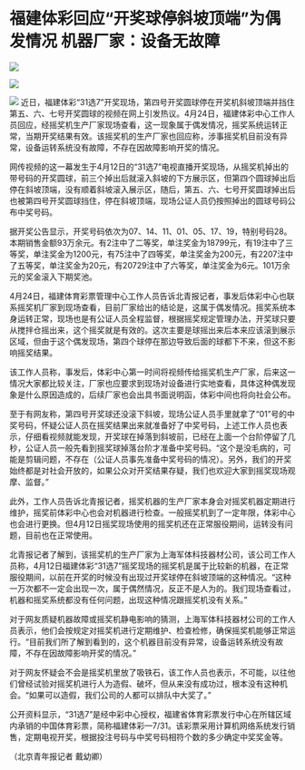 # 福建体彩回应“开奖球停斜坡顶端”为偶发情况 机器厂家：设备无故障

![](https://inews.gtimg.com/om_bt/O8fjYCDXKFtxvsCfaEtT3QO_PT4Rq7IkfPDYpyO4l90EUAA/1000)

![](https://inews.gtimg.com/om_bt/OYuD8EtcSHctvRVY3Q2xv13O4qkVTtM4vTuLsnGqNjeCcAA/1000)

![](https://inews.gtimg.com/om_bt/OC8J1iAoUojXmmoTIAtbJ5aOJ0TVJdlqMgBf6Cf9HP-i4AA/1000)
近日，福建体彩“31选7”开奖现场，第四号开奖圆球停在开奖机斜坡顶端并挡住第五、六、七号开奖圆球的视频在网上引发热议。4月24日，福建体彩中心工作人员回应，经摇奖机生产厂家现场查看，这一现象属于偶发情况，摇奖系统运转正常，当期开奖结果有效。该摇奖机的生产厂家也回应称，涉事摇奖机目前没有异常，设备运转系统没有故障，不存在因故障影响开奖的情况。

网传视频的这一幕发生于4月12日的“31选7”电视直播开奖现场，从摇奖机掉出的带号码的开奖圆球，前三个掉出后就滚入斜坡的下方展示区，但第四个圆球掉出后停在斜坡顶端，没有顺着斜坡滚入展示区，随后，第五、六、七号开奖圆球掉出后也被第四号开奖圆球挡住，停在斜坡顶端，现场公证人员仍按照掉出的圆球号码公布中奖号码。

据开奖公告显示，开奖号码依次为07、14、11、01、05、17、19，特别号码28。本期销售金额93万余元。有2注中了二等奖，单注奖金为18799元，有19注中了三等奖，单注奖金为1200元，有75注中了四等奖，单注奖金为200元，有2207注中了五等奖，单注奖金为20元，有20729注中了六等奖，单注奖金为6元。101万余元的奖金滚入下期奖池。

4月24日，福建体育彩票管理中心工作人员告诉北青报记者，事发后体彩中心也联系摇奖机厂家到现场查看，目前厂家给出的结论是，这属于偶发情况。摇奖系统本身运转正常，现场也是有公证人员全程监督，根据摇奖规定管理办法，开奖球只要从搅拌仓摇出来，这个摇奖就是有效的。这次主要是球摇出来后本来应该滚到展示区域，但由于这个偶发现场，第四个球停在那边导致后面的球都下不来，但这不影响摇奖结果。

该工作人员称，事发后，体彩中心第一时间将视频传给摇奖机生产厂家，后来这一情况大家都比较关注，厂家也应要求到现场对设备进行实地查看，具体这种偶发现象是什么原因造成的，后续厂家也会出具书面说明函，体彩中间也将向社会公布。

至于有网友称，第四号开奖球还没滚下斜坡，现场公证人员手里就拿了“01”号的中奖号码，怀疑公证人员在摇奖结果出来就准备好了中奖号码，上述工作人员也表示，仔细看视频就能发现，开奖球在掉落到斜坡前，已经在上面一个台阶停留了几秒，公证人员一般先看到摇奖球掉落台阶才准备中奖号码。“这个是没毛病的，可能是剪辑问题，不存在（公证人员事先准备中奖号码的情况）。另外，我们的开奖始终都是对社会开放的，如果公众对开奖结果存疑，我们也欢迎大家到摇奖现场观摩、监督。”

此外，工作人员告诉北青报记者，摇奖机器的生产厂家本身会对摇奖机器定期进行维护，摇奖前体彩中心也会对机器进行检查。一般摇奖机到了一定年限，体彩中心也会进行更换。但4月12日摇奖现场使用的摇奖机还在正常服役期间，运转没有问题，目前也在正常使用。

北青报记者了解到，该摇奖机的生产厂家为上海军体科技器材公司，该公司工作人员称，4月12日福建体彩“31选7”摇奖现场的摇奖机是属于比较新的机器，在正常服役期间，以前在开奖的时候没有出现过开奖球停在斜坡顶端的这种情况。“这种一万次都不一定会出现一次，属于偶然情况，反正不是人为的。我们现场查看过，机器和摇奖系统都没有任何问题，出现这种情况跟摇奖机没有关系。”

对于网友质疑机器故障或摇奖机静电影响的猜测，上海军体科技器材公司的工作人员表示，他们会按规定对摇奖机进行定期维护、检查检修，确保摇奖机能够正常运行。“目前我们所了解到看到的，这个机器目前没有异常，设备运转系统没有故障，不存在因故障影响开奖的情况。”

对于网友怀疑会不会是摇奖机里放了吸铁石，该工作人员也表示，不可能，以往他们曾经试验对摇奖机进行人为造假、破坏，但从来没有成功过，根本没有这种机会。“如果可以造假，我们公司的人都可以排队中大奖了。”

公开资料显示，“31选7”是经中彩中心授权，福建省体育彩票发行中心在所辖区域内承销的中国体育彩票，简称福建体彩—7/31。该彩票采用计算机网络系统发行销售，定期电视开奖，根据投注号码与中奖号码相符个数的多少确定中奖奖金等。

（北京青年报记者 戴幼卿）

